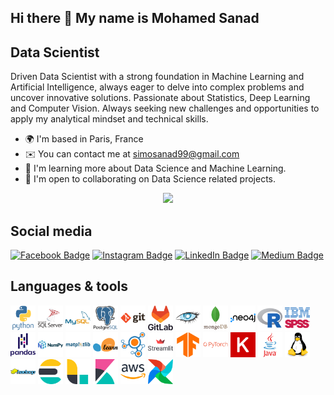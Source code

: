 ## Hi there 👋 My name is Mohamed Sanad

## Data Scientist

Driven Data Scientist with a strong foundation in Machine Learning and Artificial Intelligence, always eager to delve into complex problems and uncover innovative solutions. Passionate about Statistics, Deep Learning and Computer Vision. Always seeking new challenges and opportunities to apply my analytical mindset and technical skills.

- 🌍  I'm based in Paris, France
- ✉️  You can contact me at simosanad99@gmail.com
- 🧠  I'm learning more about Data Science and Machine Learning.
- 🤝  I'm open to collaborating on Data Science related projects.

<div id="header" align="center">
  <img src="https://media.giphy.com/media/M9gbBd9nbDrOTu1Mqx/giphy.gif" width="100"/>
</div>

## Social media
<div id="social media">
  <a href="https://www.facebook.com/mohamed.sanad.75685"><img src="https://img.shields.io/badge/Facebook-blue?style=for-the-badge&logo=facebook&logoColor=white" alt="Facebook Badge"/></a>
  <a href="https://www.instagram.com/mosanad99/"><img src="https://img.shields.io/badge/Instagram-E4405F?style=for-the-badge&logo=instagram&logoColor=white" alt="Instagram Badge"/></a>
  <a href="https://www.linkedin.com/in/mohamed-sanad-702867197/"><img src="https://img.shields.io/badge/LinkedIn-blue?style=for-the-badge&logo=linkedin&logoColor=white" alt="LinkedIn Badge"/></a>
  <a href="https://medium.com/@simosanad99"><img src="https://img.shields.io/badge/Medium-white?style=for-the-badge&logo=medium&logoColor=black" alt="Medium Badge"/></a>
</div>

## Languages & tools
<div id="tools">
  <a href="https://www.python.org/"><img src="https://github.com/devicons/devicon/blob/master/icons/python/python-original-wordmark.svg" title="Python" width="40" height="40"/></a>
  <a href="https://www.microsoft.com/en-us/sql-server/sql-server-2022"><img src="https://github.com/devicons/devicon/blob/master/icons/microsoftsqlserver/microsoftsqlserver-original-wordmark.svg" title="Microsoft SQL Server" width="40" height="40"/></a>
  <a href="https://www.mysql.com/"><img src="https://github.com/devicons/devicon/blob/master/icons/mysql/mysql-original-wordmark.svg" title="MySQL" width="40" height="40"/></a>
  <a href="https://www.postgresql.org/"><img src="https://github.com/devicons/devicon/blob/master/icons/postgresql/postgresql-original-wordmark.svg" title="PostgreSQL" width="40" height="40"/></a>
  <a href="https://git-scm.com/"><img src="https://github.com/devicons/devicon/blob/master/icons/git/git-original-wordmark.svg" title="Git" width="40" height="40"/></a>
  <a href="https://about.gitlab.com/"><img src="https://github.com/devicons/devicon/blob/master/icons/gitlab/gitlab-original-wordmark.svg" title="GitLab" width="40" height="40"/></a>
  <a href="https://cassandra.apache.org/_/index.html"><img src="https://github.com/devicons/devicon/blob/master/icons/cassandra/cassandra-original.svg" title="Cassandra" width="40" height="40"/></a>
  <a href="https://www.mongodb.com/"><img src="https://github.com/devicons/devicon/blob/master/icons/mongodb/mongodb-original-wordmark.svg" title="MongoDB" width="40" height="40"/></a>
  <a href="https://neo4j.com/fr/"><img src="https://github.com/devicons/devicon/blob/master/icons/neo4j/neo4j-original-wordmark.svg" title="Neo4j" width="40" height="40"/></a>
  <a href="https://www.r-project.org/"><img src="https://github.com/devicons/devicon/blob/master/icons/r/r-original.svg" title="R" width="40" height="40"/></a>
  <a href="https://www.ibm.com/spss"><img src="https://github.com/devicons/devicon/blob/master/icons/spss/spss-original.svg" title="IBM SPSS" width="40" height="40"/></a>
  <a href="https://pandas.pydata.org/"><img src="https://github.com/devicons/devicon/blob/master/icons/pandas/pandas-original-wordmark.svg" title="Pandas" width="40" height="40"/></a>
  <a href="https://numpy.org/"><img src="https://github.com/devicons/devicon/blob/master/icons/numpy/numpy-original-wordmark.svg" title="Numpy" width="40" height="40"/></a>
  <a href="https://matplotlib.org/"><img src="https://github.com/devicons/devicon/blob/master/icons/matplotlib/matplotlib-original-wordmark.svg" title="Matplotlib" width="40" height="40"/></a>
  <a href="https://scikit-learn.org/stable/"><img src="https://github.com/devicons/devicon/blob/master/icons/scikitlearn/scikitlearn-original.svg" title="Sklearn" width="40" height="40"/></a>
  <a href="https://networkx.org/"><img src="https://github.com/devicons/devicon/blob/master/icons/networkx/networkx-original.svg" title="NetworkX" width="40" height="40"/></a>
  <a href="https://streamlit.io/"><img src="https://github.com/devicons/devicon/blob/master/icons/streamlit/streamlit-original-wordmark.svg" title="Streamlit" width="40" height="40"/></a>
  <a href="https://www.tensorflow.org/"><img src="https://github.com/devicons/devicon/blob/master/icons/tensorflow/tensorflow-original.svg" title="TensorFlow" width="40" height="40"/></a>
  <a href="https://pytorch.org/"><img src="https://github.com/devicons/devicon/blob/master/icons/pytorch/pytorch-plain-wordmark.svg" title="PyTorch" width="40" height="40"/></a>
  <a href="https://keras.io/"><img src="https://github.com/devicons/devicon/blob/master/icons/keras/keras-original.svg" title="Keras" width="40" height="40"/></a>
  <a href="https://www.java.com/en/"><img src="https://github.com/devicons/devicon/blob/master/icons/java/java-original-wordmark.svg" title="Java" width="40" height="40"/></a>
  <a href="https://www.linux.org/"><img src="https://github.com/devicons/devicon/blob/master/icons/linux/linux-original.svg" title="Linux" width="40" height="40"/></a>
  <a href="https://hadoop.apache.org/"><img src="https://github.com/devicons/devicon/blob/master/icons/hadoop/hadoop-original-wordmark.svg" title="Hadoop" width="40" height="40"/></a>
  <a href="https://www.elastic.co/elasticsearch"><img src="https://github.com/devicons/devicon/blob/master/icons/elasticsearch/elasticsearch-original.svg" title="Elasticsearch" width="40" height="40"/></a>
  <a href="https://www.elastic.co/logstash"><img src="https://github.com/devicons/devicon/blob/master/icons/logstash/logstash-original.svg" title="Logstash" width="40" height="40"/></a>
  <a href="https://www.elastic.co/kibana"><img src="https://github.com/devicons/devicon/blob/master/icons/kibana/kibana-original.svg" title="Kibana" width="40" height="40"/></a>
  <a href="https://aws.amazon.com/?nc2=h_lg"><img src="https://github.com/devicons/devicon/blob/master/icons/amazonwebservices/amazonwebservices-original-wordmark.svg" title="AWS" width="40" height="40"/></a>
  <a href="https://airflow.apache.org/"><img src="https://github.com/devicons/devicon/blob/master/icons/apacheairflow/apacheairflow-original.svg" title="Airflow" width="40" height="40"/></a>
</div>
